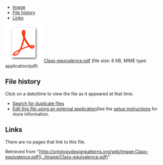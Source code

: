 * [Image](../Image/Class-equivalence.pdf#file)
* [File history](../Image/Class-equivalence.pdf#filehistory)
* [Links](../Image/Class-equivalence.pdf#filelinks)

[![](../skins/common/images/icons/fileicon-pdf.png)](../Image/Class-equivalence.pdf "Class-equivalence.pdf")
[Class-equivalence.pdf](../images/b/b1/Class-equivalence.pdf "Class-equivalence.pdf")‎  (file size: 8 KB, MIME type: application/pdf)





## File history

Click on a date/time to view the file as it appeared at that time.



  
* [Search for duplicate files](http://ontologydesignpatterns.org/wiki/Special:FileDuplicateSearch/Class-equivalence.pdf "Special:FileDuplicateSearch/Class-equivalence.pdf")
* [Edit this file using an external application](http://ontologydesignpatterns.org/wiki/index.php?title=Image:Class-equivalence.pdf&action=edit&externaledit=true&mode=file "Image:Class-equivalence.pdf")See the [setup instructions](http://www.mediawiki.org/wiki/Manual:External_editors "http://www.mediawiki.org/wiki/Manual:External_editors") for more information.

## Links



There are no pages that link to this file.




Retrieved from "[http://ontologydesignpatterns.org/wiki/Image:Class-equivalence.pdf](../Image/Class-equivalence.pdf)"